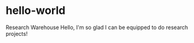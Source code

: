 hello-world
===========

Research Warehouse
Hello, I'm so glad I can be equipped to do research projects!
